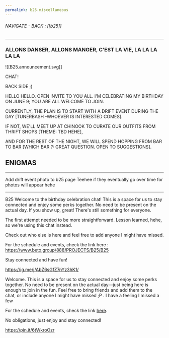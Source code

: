 ```yaml
---
permalink: b25.miscellaneous
---
```


###### NAVIGATE - BACK : [[b25]]
---
### ALLONS DANSER, ALLONS MANGER, C’EST LA VIE, LA LA LA LA LA

![[B25.announcement.svg]]



CHAT!


BACK SIDE ;)

HELLO HELLO. OPEN INVITE TO YOU ALL. I'M CELEBRATING MY BIRTHDAY ON JUNE 9; YOU ARE ALL WELCOME TO JOIN. 

CURRENTLY, THE PLAN IS TO START WITH A DRIFT EVENT DURING THE DAY [TUNERBASH -WHOEVER IS INTERESTED COMES]. 

IF NOT, WE'LL MEET UP AT CHINOOK TO CURATE OUR OUTFITS FROM THRIFT SHOPS [THEME: TBD HEHE], 

AND FOR THE REST OF THE NIGHT, WE WILL SPEND HOPPING FROM BAR TO BAR [WHICH BAR ?: GREAT QUESTION. OPEN TO SUGGESTIONS].





## ENIGMAS
------

Add drift event photo to b25 page
     Teehee if they eventually go over time for photos will appear hehe

-----

B25
Welcome to the birthday celebration chat! This is a space for us to stay connected and enjoy some perks together. No need to be present on the actual day. If you show up, great! There's still something for everyone.

The first attempt needed to be more straightforward. Lesson learned, hehe, so we're using this chat instead.

Check out who else is here and feel free to add anyone I might have missed.

For the schedule and events, check the link here : https://www.beto.group/888/PROJECTS/B25/B25

Stay connected and have fun!



https://ig.me/j/AbZ6sGfZ7nYz3hK1/

Welcome. This is a space for us to stay connected and enjoy some perks together. No need to be present on the actual day—just being here is enough to join in the fun. Feel free to bring friends and add them to the chat, or include anyone I might have missed  ;P . I have a feeling I missed a few

For the schedule and events, check the link [here](https://www.beto.group/888/PROJECTS/B25/B25).

No obligations, just enjoy and stay connected!

https://pin.it/6tWkroOzr


